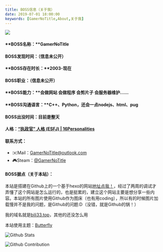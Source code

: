 ```yaml
---
title: BOSS信息（关于我）
date: 2019-07-01 18:00:00
keywords: [GamerNoTitle,About,关于我]
---
```




<!-- ![](https://capsule-render.vercel.app/api?type=Waving&color=timeGradient&height=200&animation=fadeIn&section=header&text=GamerNoTitle&fontSize=60) -->

![](https://github-widgetbox.vercel.app/api/profile?username=GamerNoTitle&data=followers,repositories,stars,commits)

#### **BOSS名称：**GamerNoTitle

#### **BOSS发现时间：**（信息未公开）

#### **BOSS存在时长：**2003-现在

#### **BOSS职业：**（信息未公开）

#### **BOSS能力：**会做网站 会做程序 会剪片子 会服务器维护……

#### **BOSS沟通语言：**C++、Python，还会一点nodejs、html、pug

#### **BOSS出没时间**：目前是整天

#### 人格：[“执政官” 人格 (ESFJ) | 16Personalities](https://www.16personalities.com/ch/esfj-人格)

#### 联系方式：

- ✉️Mail：[GamerNoTitle@outlook.com](mailto:GamerNoTitle@outlook.com)
- 🎮Steam：[@GamerNoTitle](https://steamcommunity.com/id/bili33/)

#### **BOSS据点（关于本站）：**

本站是搭建在Github上的一个基于hexo的网站[地址点我！](https://www.github.com/GamerNoTitle/GamerNoTitle.github.io)，经过了两周的调试才弄懂了这个网站是怎么运行的，也是挺累的，建立这个网站主要是想分享一些内容。本站的所有图片使用Github作为图床（也有用coding），所以有的时候图片加载慢并不是我的问题，是Github的问题:D（没错，就是Github的锅！）

我的域名就是[bili33.top](http://bili33.top)，其他的还没怎么用

本站使用主题：[Butterfly](https://github.com/jerryc127/hexo-theme-butterfly)

![Github Stats](https://github-readme-stats.vercel.app/api?username=GamerNoTitle&show_icons=true&title_color=FFFFFF&icon_color=FFFFFF&text_color=FFFFFF&bg_color=8e8cd8)

![Github Contribution](https://ghchart.rshah.org/8e8cd8/GamerNoTitle)